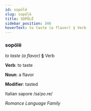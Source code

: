 ```yaml
---
id: sopölë
slug: sopölë
title: SOPÖLË
sidebar_position: 346
hoverText: to taste (a flavor) § Verb
---
```


### sopölë

*to taste (a flavor)* **§** Verb

**Verb**: to taste

**Noun**: a flavor

**Modifier**: tasted

Italian sapore /saˈpo.re/

*Romance Language Family*